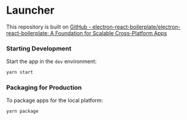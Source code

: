 # Launcher

This repository is built on [GitHub - electron-react-boilerplate/electron-react-boilerplate: A Foundation for Scalable Cross-Platform Apps](https://github.com/electron-react-boilerplate/electron-react-boilerplate)

### Starting Development

Start the app in the `dev` environment:

```bash
yarn start
```

### Packaging for Production

To package apps for the local platform:

```bash
yarn package
```
